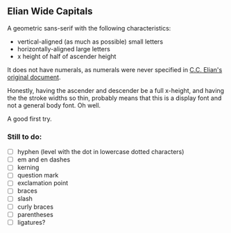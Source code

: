 ## Elian Wide Capitals

A geometric sans-serif with the following characteristics:

- vertical-aligned (as much as possible) small letters
- horizontally-aligned large letters
- x height of half of ascender height

It does not have numerals, as numerals were never specified in [C.C. Elian's original document](http://www.ccelian.com/ElianScriptFull.html).

Honestly, having the ascender and descender be a full x-height, and having the the stroke widths so thin, probably means that this is a display font and not a general body font. Oh well.

A good first try.

### Still to do:

- [ ] hyphen (level with the dot in lowercase dotted characters)
- [ ] em and en dashes
- [ ] kerning
- [ ] question mark
- [ ] exclamation point
- [ ] braces
- [ ] slash
- [ ] curly braces
- [ ] parentheses
- [ ] ligatures?
